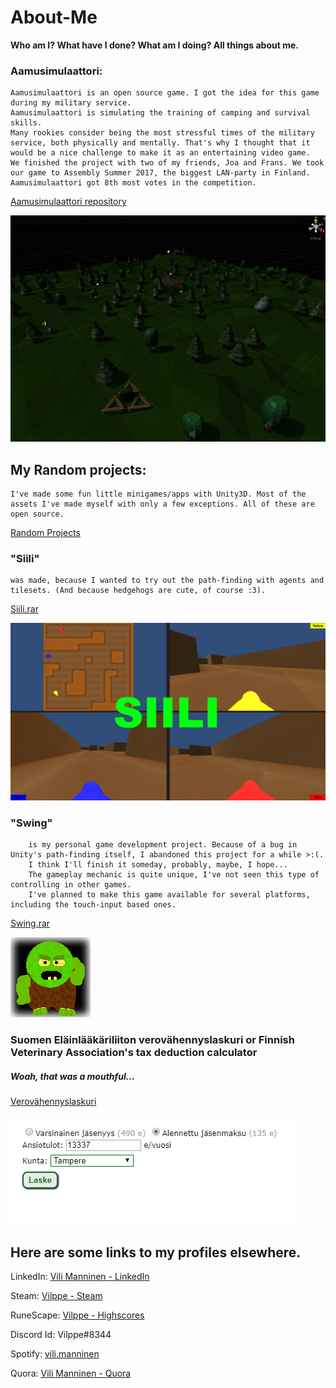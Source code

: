 # About-Me
**Who am I? What have I done? What am I doing? All things about me.**

### Aamusimulaattori:
	
	Aamusimulaattori is an open source game. I got the idea for this game during my military service.
	Aamusimulaattori is simulating the training of camping and survival skills.
	Many rookies consider being the most stressful times of the military service, both physically and mentally. That's why I thought that it would be a nice challenge to make it as an entertaining video game.
	We finished the project with two of my friends, Joa and Frans. We took our game to Assembly Summer 2017, the biggest LAN-party in Finland. Aamusimulaattori got 8th most votes in the competition.
[Aamusimulaattori repository](https://github.com/Frans-L/Aamusimulaattori)
		
![Aamusimulaattori image](https://github.com/Vilppe/About-Me/blob/master/Images/Aamusimulaattori.PNG)

## My Random projects:
	I've made some fun little minigames/apps with Unity3D. Most of the assets I've made myself with only a few exceptions. All of these are open source.
[Random Projects](https://github.com/Vilppe/RandomProjects)
		
### "Siili"
	was made, because I wanted to try out the path-finding with agents and tilesets. (And because hedgehogs are cute, of course :3).
[Siili.rar](https://github.com/Vilppe/RandomProjects/blob/master/Siili.rar)
		
![Siili Image](https://github.com/Vilppe/About-Me/blob/master/Images/Siili.png)
	
### "Swing"
		is my personal game development project. Because of a bug in Unity's path-finding itself, I abandoned this project for a while >:(.
		I think I'll finish it someday, probably, maybe, I hope...
		The gameplay mechanic is quite unique, I've not seen this type of controlling in other games.
		I've planned to make this game available for several platforms, including the touch-input based ones.
[Swing.rar](https://github.com/Vilppe/RandomProjects/blob/master/Swing_Windows.rar)
		
![Swing Image](https://github.com/Vilppe/About-Me/blob/master/Images/RocketGuy.png)
	
### Suomen Eläinlääkäriliiton verovähennyslaskuri or Finnish Veterinary Association's tax deduction calculator
##### Woah, that was a mouthful...
[Verovähennyslaskuri](https://www.sell.fi/elainlaakariliitto/jasenyys/jasenpalvelut-ja-edut/verovahennyslaskuri)
	
![Verovähennyslaskuri Image](https://github.com/Vilppe/About-Me/blob/master/Images/Verovahennyslaskuri.PNG)



## Here are some links to my profiles elsewhere.
LinkedIn: [Vili Manninen - LinkedIn](https://www.linkedin.com/in/vili-manninen)

Steam: [Vilppe - Steam](https://steamcommunity.com/id/vilppevilppe)

RuneScape: [Vilppe - Highscores](http://services.runescape.com/m=hiscore/compare?user1=Vilppe)

Discord Id: Vilppe#8344

Spotify: [vili.manninen](https://open.spotify.com/user/vili.manninen?si=L1LaGBBzSwu6UysYp_OMGA)

Quora: [Vili Manninen - Quora](https://www.quora.com/profile/Vili-Manninen)
